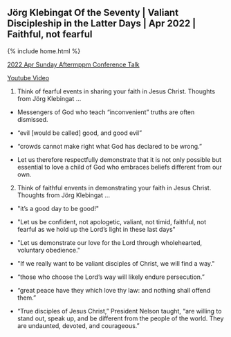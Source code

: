 ## Jörg Klebingat Of the Seventy | Valiant Discipleship in the Latter Days | Apr 2022 | Faithful, not fearful

{% include home.html %}

[2022 Apr Sunday Aftermppm Conference Talk](https://abn.churchofjesuschrist.org/study/general-conference/2022/04/53klebingat?lang=eng)

[Youtube Video](https://www.youtube.com/watch?v=HBv8FCzGBNQ)


1. Think of fearful events in sharing your faith in Jesus Christ.  Thoughts from Jörg Klebingat ...
* Messengers of God who teach “inconvenient” truths are often dismissed.

* “evil [would be called] good, and good evil”

* “crowds cannot make right what God has declared to be wrong.”

* Let us therefore respectfully demonstrate that it is not only possible but essential to love a child of God who embraces beliefs different from our own.


2. Think of faithful envents in demonstrating your faith in Jesus Christ.  Thoughts from Jörg Klebingat ...

* "it’s a good day to be good!"

* "Let us be confident, not apologetic, valiant, not timid, faithful, not fearful as we hold up the Lord’s light in these last days"

* "Let us demonstrate our love for the Lord through wholehearted, voluntary obedience."

* "If we really want to be valiant disciples of Christ, we will find a way."

* “those who choose the Lord’s way will likely endure persecution.”

* “great peace have they which love thy law: and nothing shall offend them.”

* “True disciples of Jesus Christ,” President Nelson taught, “are willing to stand out, speak up, and be different from the people of the world. They are undaunted, devoted, and courageous.”



